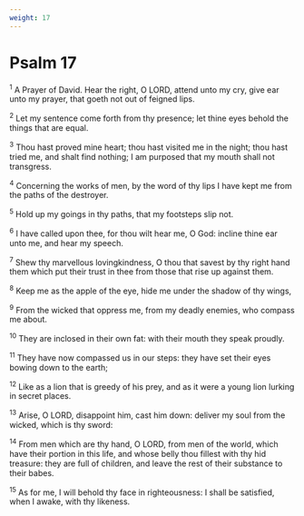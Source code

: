 ```yaml
---
weight: 17
---
```


# Psalm 17

<sup>1</sup> A Prayer of David. Hear the right, O LORD, attend unto my cry, give ear unto my prayer, that goeth not out of feigned lips. 

<sup>2</sup> Let my sentence come forth from thy presence; let thine eyes behold the things that are equal. 

<sup>3</sup> Thou hast proved mine heart; thou hast visited me in the night; thou hast tried me, and shalt find nothing; I am purposed that my mouth shall not transgress. 

<sup>4</sup> Concerning the works of men, by the word of thy lips I have kept me from the paths of the destroyer. 

<sup>5</sup> Hold up my goings in thy paths, that my footsteps slip not. 

<sup>6</sup> I have called upon thee, for thou wilt hear me, O God: incline thine ear unto me,  and hear my speech. 

<sup>7</sup> Shew thy marvellous lovingkindness, O thou that savest by thy right hand them which put their trust in thee from those that rise up against them. 

<sup>8</sup> Keep me as the apple of the eye, hide me under the shadow of thy wings, 

<sup>9</sup> From the wicked that oppress me, from my deadly enemies, who compass me about. 

<sup>10</sup> They are inclosed in their own fat: with their mouth they speak proudly. 

<sup>11</sup> They have now compassed us in our steps: they have set their eyes bowing down to the earth; 

<sup>12</sup> Like as a lion that is greedy of his prey, and as it were a young lion lurking in secret places. 

<sup>13</sup> Arise, O LORD, disappoint him, cast him down: deliver my soul from the wicked, which is thy sword: 

<sup>14</sup> From men which are thy hand, O LORD, from men of the world, which have their portion in this life, and whose belly thou fillest with thy hid treasure: they are full of children, and leave the rest of their substance to their babes. 

<sup>15</sup> As for me, I will behold thy face in righteousness: I shall be satisfied, when I awake, with thy likeness. 


